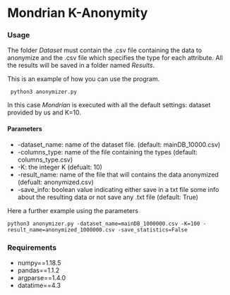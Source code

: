 # Mondrian K-Anonymity

### Usage 

The folder *Dataset* must contain the .csv file containing the data to anonymize and the .csv file which specifies the type for each attribute.
All the results will be saved in a folder named *Results*.

This is an example of how you can use the program.
```
 python3 anonymizer.py
```
In this case _Mondrian_ is executed with all the default settings: dataset provided by us and K=10.

#### Parameters

- -dataset_name: name of the dataset file. (default: mainDB_10000.csv)
- -columns_type: name of the file containing the types (default: columns_type.csv)
- -K: the integer K (defualt: 10)
- -result_name: name of the file that will contains the data anonymized (defualt: anonymized.csv)
- -save_info: boolean value indicating either save in a txt file some info about the resulting data or not save any .txt file (default: True)

Here a further example using the parameters
```
python3 anonymizer.py -dataset_name=mainDB_1000000.csv -K=100 -result_name=anonymized_1000000.csv -save_statistics=False
```

### Requirements

- numpy==1.18.5
- pandas==1.1.2
- argparse==1.4.0
- datatime==4.3
